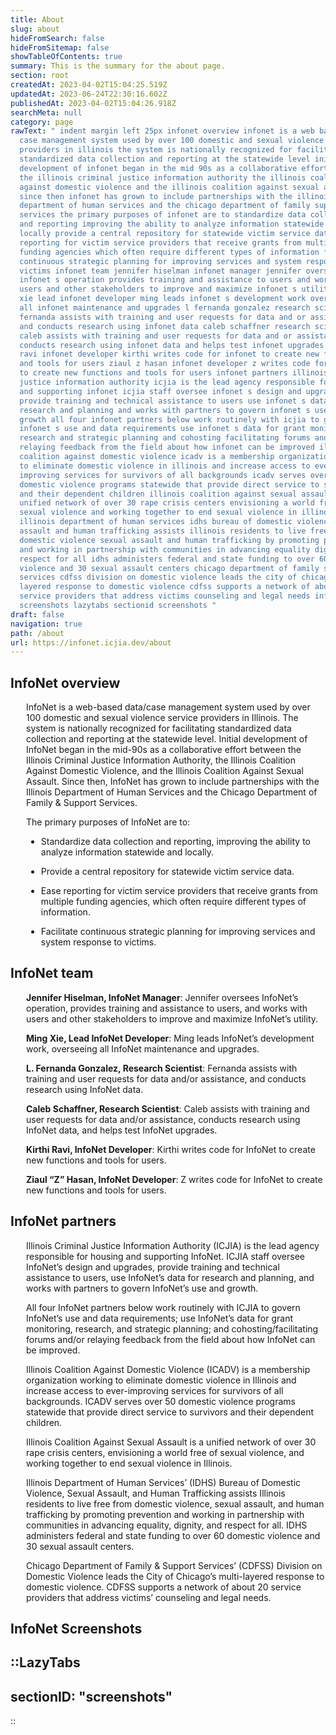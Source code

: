 ```yaml
---
title: About
slug: about
hideFromSearch: false
hideFromSitemap: false
showTableOfContents: true
summary: This is the summary for the about page.
section: root
createdAt: 2023-04-02T15:04:25.519Z
updatedAt: 2023-06-24T22:30:16.602Z
publishedAt: 2023-04-02T15:04:26.918Z
searchMeta: null
category: page
rawText: " indent margin left 25px infonet overview infonet is a web based data
  case management system used by over 100 domestic and sexual violence service
  providers in illinois the system is nationally recognized for facilitating
  standardized data collection and reporting at the statewide level initial
  development of infonet began in the mid 90s as a collaborative effort between
  the illinois criminal justice information authority the illinois coalition
  against domestic violence and the illinois coalition against sexual assault
  since then infonet has grown to include partnerships with the illinois
  department of human services and the chicago department of family support
  services the primary purposes of infonet are to standardize data collection
  and reporting improving the ability to analyze information statewide and
  locally provide a central repository for statewide victim service data ease
  reporting for victim service providers that receive grants from multiple
  funding agencies which often require different types of information facilitate
  continuous strategic planning for improving services and system response to
  victims infonet team jennifer hiselman infonet manager jennifer oversees
  infonet s operation provides training and assistance to users and works with
  users and other stakeholders to improve and maximize infonet s utility ming
  xie lead infonet developer ming leads infonet s development work overseeing
  all infonet maintenance and upgrades l fernanda gonzalez research scientist
  fernanda assists with training and user requests for data and or assistance
  and conducts research using infonet data caleb schaffner research scientist
  caleb assists with training and user requests for data and or assistance
  conducts research using infonet data and helps test infonet upgrades kirthi
  ravi infonet developer kirthi writes code for infonet to create new functions
  and tools for users ziaul z hasan infonet developer z writes code for infonet
  to create new functions and tools for users infonet partners illinois criminal
  justice information authority icjia is the lead agency responsible for housing
  and supporting infonet icjia staff oversee infonet s design and upgrades
  provide training and technical assistance to users use infonet s data for
  research and planning and works with partners to govern infonet s use and
  growth all four infonet partners below work routinely with icjia to govern
  infonet s use and data requirements use infonet s data for grant monitoring
  research and strategic planning and cohosting facilitating forums and or
  relaying feedback from the field about how infonet can be improved illinois
  coalition against domestic violence icadv is a membership organization working
  to eliminate domestic violence in illinois and increase access to ever
  improving services for survivors of all backgrounds icadv serves over 50
  domestic violence programs statewide that provide direct service to survivors
  and their dependent children illinois coalition against sexual assault is a
  unified network of over 30 rape crisis centers envisioning a world free of
  sexual violence and working together to end sexual violence in illinois
  illinois department of human services idhs bureau of domestic violence sexual
  assault and human trafficking assists illinois residents to live free from
  domestic violence sexual assault and human trafficking by promoting prevention
  and working in partnership with communities in advancing equality dignity and
  respect for all idhs administers federal and state funding to over 60 domestic
  violence and 30 sexual assault centers chicago department of family support
  services cdfss division on domestic violence leads the city of chicago s multi
  layered response to domestic violence cdfss supports a network of about 20
  service providers that address victims counseling and legal needs infonet
  screenshots lazytabs sectionid screenshots "
draft: false
navigation: true
path: /about
url: https://infonet.icjia.dev/about
---
```


<style>

 .indent {
 
 margin-left: 25px
 
 }
  
 </style>



## InfoNet overview

<div class="indent">

InfoNet is a web-based data/case management system used by over 100 domestic and sexual violence service providers in Illinois. The system is nationally recognized for facilitating standardized data collection and reporting at the statewide level. Initial development of InfoNet began in the mid-90s as a collaborative effort between the Illinois Criminal Justice Information Authority, the Illinois Coalition Against Domestic Violence, and the Illinois Coalition Against Sexual Assault. Since then, InfoNet has grown to include partnerships with the Illinois Department of Human Services and the Chicago Department of Family & Support Services. 

The primary purposes of InfoNet are to:

-	Standardize data collection and reporting, improving the ability to analyze information statewide and locally.

- 	Provide a central repository for statewide victim service data.

-	Ease reporting for victim service providers that receive grants from multiple funding agencies, which often require different types of information.

-	Facilitate continuous strategic planning for improving services and system response to victims.

</div>


## InfoNet team

<div class="indent">

**Jennifer Hiselman, InfoNet Manager**: Jennifer oversees InfoNet’s operation, provides training and assistance to users, and works with users and other stakeholders to improve and maximize InfoNet’s utility. 
		
**Ming Xie, Lead InfoNet Developer**: Ming leads InfoNet’s development work, overseeing all InfoNet maintenance and upgrades. 

**L. Fernanda Gonzalez, Research Scientist**: Fernanda assists with training and user requests for data and/or assistance, and conducts research using InfoNet data. 

**Caleb Schaffner, Research Scientist**: Caleb assists with training and user requests for data and/or assistance, conducts research using InfoNet data, and helps test InfoNet upgrades. 

**Kirthi Ravi, InfoNet Developer**: Kirthi writes code for InfoNet to create new functions and tools for users. 

**Ziaul “Z” Hasan, InfoNet Developer**: Z writes code for InfoNet to create new functions and tools for users. 

</div>

## InfoNet partners

<div class="indent">

Illinois Criminal Justice Information Authority (ICJIA) is the lead agency responsible for housing and supporting InfoNet. ICJIA staff oversee InfoNet’s design and upgrades, provide training and technical assistance to users, use InfoNet’s data for research and planning, and works with partners to govern InfoNet’s use and growth. 

All four InfoNet partners below work routinely with ICJIA to govern InfoNet’s use and data requirements; use InfoNet’s data for grant monitoring, research, and strategic planning; and cohosting/facilitating forums and/or relaying feedback from the field about how InfoNet can be improved.   

Illinois Coalition Against Domestic Violence (ICADV) is a membership organization working to eliminate domestic violence in Illinois and increase access to ever-improving services for survivors of all backgrounds. ICADV serves over 50 domestic violence programs statewide that provide direct service to survivors and their dependent children. 

Illinois Coalition Against Sexual Assault is a unified network of over 30 rape crisis centers, envisioning a world free of sexual violence, and working together to end sexual violence in Illinois. 

Illinois Department of Human Services’ (IDHS) Bureau of Domestic Violence, Sexual Assault, and Human Trafficking assists Illinois residents to live free from domestic violence, sexual assault, and human trafficking by promoting prevention and working in partnership with communities in advancing equality, dignity, and respect for all. IDHS administers federal and state funding to over 60 domestic violence and 30 sexual assault centers. 

Chicago Department of Family & Support Services’ (CDFSS) Division on Domestic Violence leads the City of Chicago’s multi-layered response to domestic violence. CDFSS supports a network of about 20 service providers that address victims’ counseling and legal needs. 

</div>

## InfoNet Screenshots

::LazyTabs
---
sectionID: "screenshots"
---
::

